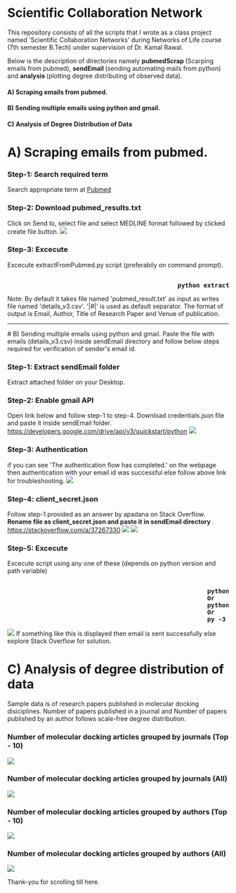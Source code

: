 # Scientific Collaboration Network
This repository consists of all the scripts that I wrote as a class project named 'Scientific Collaboration Networks' during Networks of Life course (7th semester B.Tech) under supervision of Dr. Kamal Rawal. 

Below is the description of directories namely <b> pubmedScrap </b> (Scarping emails from pubmed), <b> sendEmail </b> (sending automating mails from python) and <b> analysis </b> (plotting degree distributing of observed data).
#### A) Scraping emails from pubmed.
#### B) Sending multiple emails using python and gmail.
#### C) Analysis of Degree Distribution of Data


# A) Scraping emails from pubmed.

### Step-1: Search required term 
Search appropriate term at <a href='https://www.ncbi.nlm.nih.gov/pubmed' target='_blank'> Pubmed </a>
### Step-2: Download pubmed_results.txt
Click on Send to, select file and select MEDLINE format followed by clicked create file button.
<img src='screenshots/F1.PNG'/>

### Step-3: Excecute
Excecute extractFromPubmed.py script (preferabily on command prompt). 
<pre><b>
                                              python extractFromPubmed.py
</b></pre>
Note: By default it takes file named 'pubmed_result.txt' as input as writes file named 'details_v3.csv'.
'|#|' is used as default separator. The format of output is Email, Author, Title of Research Paper and Venue of publication. 
<hr/>
# B) Sending multiple emails using python and gmail.
Paste the file with emails (details_v3.csv) inside sendEmail directory and follow below steps required for verification of sender's email id.

### Step-1: Extract sendEmail folder
Extract attached folder on your Desktop. 

### Step-2: Enable gmail API
Open link below and follow step-1 to step-4. Download credentials.json file and paste it inside sendEmail folder. 
https://developers.google.com/drive/api/v3/quickstart/python
<img src='screenshots/S1.PNG'/>

### Step-3: Authentication
if you can see 'The authentication flow has completed.' on the webpage then authentication with your email id was successful else follow above link for troubleshooting. 
<img src='screenshots/S2.PNG'/>

### Step-4: client_secret.json
Follow step-1 provided as an answer by apadana on Stack Overflow. <b> Rename file as client_secret.json and paste it in sendEmail directory </b>. 
https://stackoverflow.com/a/37267330
<img src='screenshots/S3.PNG'/>
<img src='screenshots/S4.PNG'/>

### Step-5: Excecute 
Excecute script using any one of these (depends on python version and path variable)
<pre><b>
                                                      python sendEmail.py
                                                      Or
                                                      python3 sendEmail.py
                                                      Or
                                                      py -3 sendEmail.py
</pre></b>
<img src='screenshots/S5.PNG'/>
If something like this is displayed then email is sent successfully else explore Stack Overflow for solution. 


# C) Analysis of degree distribution of data

Sample data is of research papers published in molecular docking disiciplines. Number of papers published in a journal and Number of papers published by an author follows scale-free degree distribution. 

### Number of molecular docking articles grouped by journals (Top - 10)
<img src='analysis/images/journal2.png'/>

### Number of molecular docking articles grouped by journals  (All)
<img src='analysis/images/journal1.png'/>

### Number of molecular docking articles grouped by authors (Top - 10)
<img src='analysis/images/author2.png'/>

### Number of molecular docking articles grouped by authors (All)
<img src='analysis/images/author1.png'/>

Thank-you for scrolling till here. 
